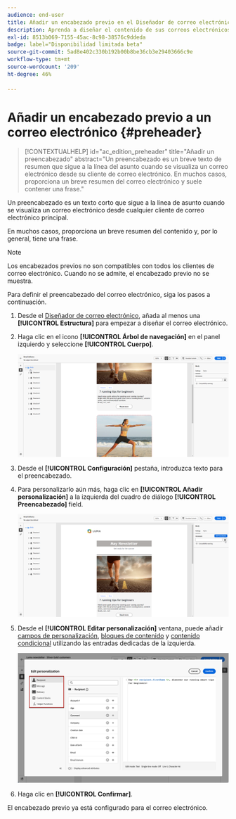 ```yaml
---
audience: end-user
title: Añadir un encabezado previo en el Diseñador de correo electrónico
description: Aprenda a diseñar el contenido de sus correos electrónicos
exl-id: 8513b069-7155-45ac-8c98-38576c9ddeda
badge: label="Disponibilidad limitada beta"
source-git-commit: 5ad8e402c330b192b00b8be36cb3e29403666c9e
workflow-type: tm+mt
source-wordcount: '209'
ht-degree: 46%

---
```


# Añadir un encabezado previo a un correo electrónico {#preheader}

>[!CONTEXTUALHELP]
>id="ac_edition_preheader"
>title="Añadir un preencabezado"
>abstract="Un preencabezado es un breve texto de resumen que sigue a la línea del asunto cuando se visualiza un correo electrónico desde su cliente de correo electrónico. En muchos casos, proporciona un breve resumen del correo electrónico y suele contener una frase."

Un preencabezado es un texto corto que sigue a la línea de asunto cuando se visualiza un correo electrónico desde cualquier cliente de correo electrónico principal.

En muchos casos, proporciona un breve resumen del contenido y, por lo general, tiene una frase.

>[!NOTE]
>
>Los encabezados previos no son compatibles con todos los clientes de correo electrónico. Cuando no se admite, el encabezado previo no se muestra.

Para definir el preencabezado del correo electrónico, siga los pasos a continuación.

1. Desde el [Diseñador de correo electrónico](create-email-content.md), añada al menos una **[!UICONTROL Estructura]** para empezar a diseñar el correo electrónico.

1. Haga clic en el icono **[!UICONTROL Árbol de navegación]** en el panel izquierdo y seleccione **[!UICONTROL Cuerpo]**.

   ![](assets/preheader_body.png)

1. Desde el **[!UICONTROL Configuración]** pestaña, introduzca texto para el preencabezado.

1. Para personalizarlo aún más, haga clic en **[!UICONTROL Añadir personalización]** a la izquierda del cuadro de diálogo **[!UICONTROL Preencabezado]** field.

   ![](assets/preheader_body_settings.png)

1. Desde el **[!UICONTROL Editar personalización]** ventana, puede añadir [campos de personalización](../personalization/personalize.md), [bloques de contenido](../personalization/content-blocks.md) y [contenido condicional](../personalization/conditions.md) utilizando las entradas dedicadas de la izquierda.

   ![](assets/preheader_body_personalization.png)

1. Haga clic en **[!UICONTROL Confirmar]**.

El encabezado previo ya está configurado para el correo electrónico.
